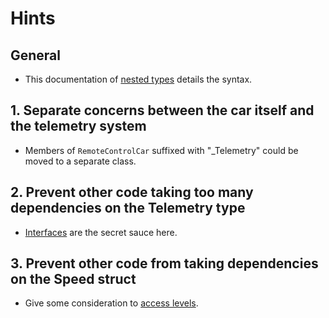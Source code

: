 # Hints

## General

- This documentation of [nested types][nested-types] details the syntax.

## 1. Separate concerns between the car itself and the telemetry system

- Members of `RemoteControlCar` suffixed with "\_Telemetry" could be moved to a separate class.

## 2. Prevent other code taking too many dependencies on the Telemetry type

- [Interfaces][interfaces] are the secret sauce here.

## 3. Prevent other code from taking dependencies on the Speed struct

- Give some consideration to [access levels][access-levels].

[nested-types]: https://docs.microsoft.com/en-us/dotnet/csharp/programming-guide/classes-and-structs/nested-types
[interfaces]: https://docs.microsoft.com/en-us/dotnet/csharp/programming-guide/interfaces/
[access-levels]: https://docs.microsoft.com/en-us/dotnet/csharp/programming-guide/classes-and-structs/access-modifiers

